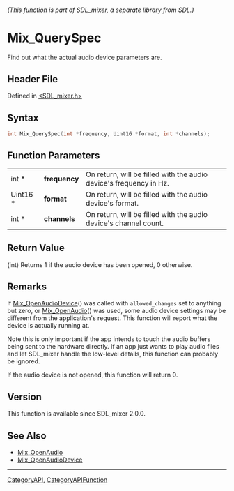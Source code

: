 ###### (This function is part of SDL_mixer, a separate library from SDL.)
# Mix_QuerySpec

Find out what the actual audio device parameters are.

## Header File

Defined in [<SDL_mixer.h>](https://github.com/libsdl-org/SDL_mixer/blob/SDL2/include/SDL_mixer.h)

## Syntax

```c
int Mix_QuerySpec(int *frequency, Uint16 *format, int *channels);
```

## Function Parameters

|          |               |                                                                    |
| -------- | ------------- | ------------------------------------------------------------------ |
| int *    | **frequency** | On return, will be filled with the audio device's frequency in Hz. |
| Uint16 * | **format**    | On return, will be filled with the audio device's format.          |
| int *    | **channels**  | On return, will be filled with the audio device's channel count.   |

## Return Value

(int) Returns 1 if the audio device has been opened, 0 otherwise.

## Remarks

If [Mix_OpenAudioDevice](Mix_OpenAudioDevice)() was called with
`allowed_changes` set to anything but zero, or
[Mix_OpenAudio](Mix_OpenAudio)() was used, some audio device settings may
be different from the application's request. This function will report what
the device is actually running at.

Note this is only important if the app intends to touch the audio buffers
being sent to the hardware directly. If an app just wants to play audio
files and let SDL_mixer handle the low-level details, this function can
probably be ignored.

If the audio device is not opened, this function will return 0.

## Version

This function is available since SDL_mixer 2.0.0.

## See Also

- [Mix_OpenAudio](Mix_OpenAudio)
- [Mix_OpenAudioDevice](Mix_OpenAudioDevice)

----
[CategoryAPI](CategoryAPI), [CategoryAPIFunction](CategoryAPIFunction)

